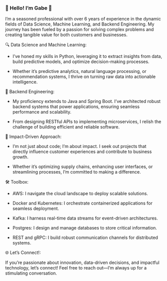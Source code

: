 ### 👋 Hello! I’m Gabe 👋

I’m a seasoned professional with over 6 years of experience in the dynamic fields of Data
Science, Machine Learning, and Backend Engineering. My journey has been fueled by a
passion for solving complex problems and creating tangible value for both customers and
businesses.

🔍 Data Science and Machine Learning:

- I’ve honed my skills in Python, leveraging it to extract insights from data, build
predictive models, and optimize decision-making processes.

- Whether it’s predictive analytics, natural language processing, or recommendation
systems, I thrive on turning raw data into actionable intelligence.

🚀 Backend Engineering:

- My proficiency extends to Java and Spring Boot. I’ve architected robust backend systems
that power applications, ensuring seamless performance and scalability.

- From designing RESTful APIs to implementing microservices, I relish the challenge of
building efficient and reliable software.

🌟 Impact-Driven Approach:

- I’m not just about code; I’m about impact. I seek out projects that directly influence
customer experiences and contribute to business growth.

- Whether it’s optimizing supply chains, enhancing user interfaces, or streamlining
processes, I’m committed to making a difference.

🛠 Toolbox:

- AWS: I navigate the cloud landscape to deploy scalable solutions.

- Docker and Kubernetes: I orchestrate containerized applications for seamless
deployment.

- Kafka: I harness real-time data streams for event-driven architectures.

- Postgres: I design and manage databases to store critical information.

- REST and gRPC: I build robust communication channels for distributed systems.

🌐 Let’s Connect!:

If you’re passionate about innovation, data-driven decisions, and impactful technology,
let’s connect! Feel free to reach out—I’m always up for a stimulating conversation.
